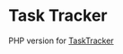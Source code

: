 # Task Tracker
PHP version for [TaskTracker](https://github.com/JORUNOJOSTAR/Task-Tracker/edit/main/README.md)
